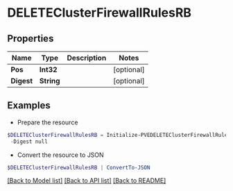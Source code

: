 # DELETEClusterFirewallRulesRB
## Properties

Name | Type | Description | Notes
------------ | ------------- | ------------- | -------------
**Pos** | **Int32** |  | [optional] 
**Digest** | **String** |  | [optional] 

## Examples

- Prepare the resource
```powershell
$DELETEClusterFirewallRulesRB = Initialize-PVEDELETEClusterFirewallRulesRB  -Pos null `
 -Digest null
```

- Convert the resource to JSON
```powershell
$DELETEClusterFirewallRulesRB | ConvertTo-JSON
```

[[Back to Model list]](../README.md#documentation-for-models) [[Back to API list]](../README.md#documentation-for-api-endpoints) [[Back to README]](../README.md)

